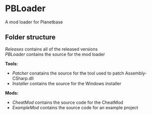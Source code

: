 # PBLoader
A mod loader for Planetbase

Folder structure
---------
_Releases_ contains all of the released versions\
_PBLoader_ contains the source for the mod loader

**Tools:**
- _Patcher_ conatains the source for the tool used to patch Assembly-CSharp.dll
- _Installer_ contains the source for the Windows installer

**Mods:**
- _CheatMod_ contains the source code for the CheatMod
- _ExampleMod_ contains the source code for an example project